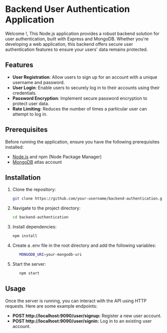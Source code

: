 # Backend User Authentication Application

Welcome !, This Node.js application provides a robust backend solution for user authentication, built with Express and MongoDB. Whether you're developing a web application, this backend offers secure user authentication features to ensure your users' data remains protected.

## Features

- **User Registration**: Allow users to sign up for an account with a unique username and password.
- **User Login**: Enable users to securely log in to their accounts using their credentials.
- **Password Encryption**: Implement secure password encryption to protect user data.
- **Rate Limiting**: Reduces the number of times a particular user can attempt to log in.

## Prerequisites

Before running the application, ensure you have the following prerequisites installed:

- [Node.js](https://nodejs.org) and npm (Node Package Manager)
- [MongoDB](https://www.mongodb.com) atlas account

## Installation

1. Clone the repository:

   ```bash
   git clone https://github.com/your-username/backend-authentication.git
   ```

2. Navigate to the project directory:

   ```bash
   cd backend-authentication
   ```

3. Install dependencies:
   ```bash
   npm install
   ```

4. Create a .env file in the root directory and add the following variables:

   ```bash
      MONGODB_URI=your-mongodb-uri
   ```

5. Start the server:

   ```bash
      npm start
    ```

## Usage

Once the server is running, you can interact with the API using HTTP requests. Here are some example endpoints:

- **POST http://localhost:9090/user/signup:** Register a new user account.
- **POST http://localhost:9090/user/signin:** Log in to an existing user account.

